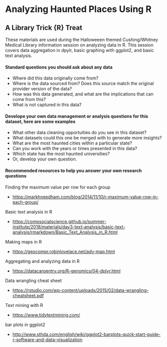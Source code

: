 # Analyzing Haunted Places Using R
## A Library Trick {R} Treat
These materials are used during the Halloweeen themed Cushing/Whitney Medical Library information session on analyzing data in R. This session covers data aggregation in dpylr, basic graphing with ggplot2, and basic text analysis.


#### Standard questions you should ask about any data
* Where did this data originally come from?
* Where is the data sourced from? Does this source match the original provider version of the data?
* How was this data generated, and what are the implications that can come from this?
* What is not captured in this data?

#### Develope your own data management or analysis questions for this dataset, here are some examples
* What other data cleaning opportuities do you see in this dataset?
* What datasets could this one be merged with to generate more insights?
* What are the most haunted cities within a particular state?
* Can you work with the years or times presented in this data?
* Which state has the most haunted universities?
* Or, develop your own question. 

#### Recommended resources to help you answer your own research questions 
Finding the maximum value per row for each group
* https://markhneedham.com/blog/2014/11/10/r-maximum-value-row-in-each-group/

Basic text analysis in R
* https://compsocialscience.github.io/summer-institute/2018/materials/day3-text-analysis/basic-text-analysis/rmarkdown/Basic_Text_Analysis_in_R.html

Making maps in R
* https://geocompr.robinlovelace.net/adv-map.html

Aggregating and analyzing data in R
* https://datacarpentry.org/R-genomics/04-dplyr.html

Data wrangling cheat sheet
* https://rstudio.com/wp-content/uploads/2015/02/data-wrangling-cheatsheet.pdf

Text mining with R
 * https://www.tidytextmining.com/

bar plots in ggplot2
* http://www.sthda.com/english/wiki/ggplot2-barplots-quick-start-guide-r-software-and-data-visualization
